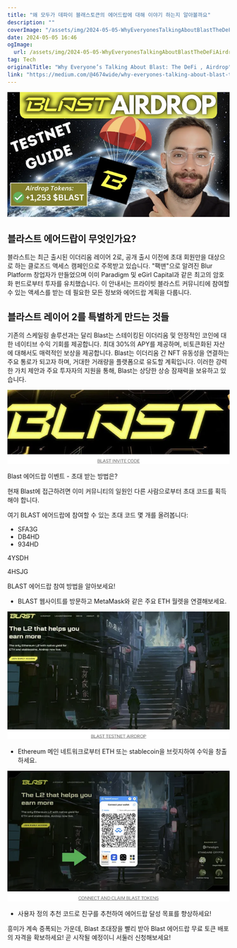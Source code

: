 ```yaml
---
title: "왜 모두가 데파이 블래스토큰의 에어드랍에 대해 이야기 하는지 알아볼까요"
description: ""
coverImage: "/assets/img/2024-05-05-WhyEveryonesTalkingAboutBlastTheDeFiAirdrop_0.png"
date: 2024-05-05 16:46
ogImage: 
  url: /assets/img/2024-05-05-WhyEveryonesTalkingAboutBlastTheDeFiAirdrop_0.png
tag: Tech
originalTitle: "Why Everyone’s Talking About Blast: The DeFi , Airdrop"
link: "https://medium.com/@4674wide/why-everyones-talking-about-blast-the-defi-airdrop-a9f619920cc3"
---
```



![Blast Airdrop](/assets/img/2024-05-05-WhyEveryonesTalkingAboutBlastTheDeFiAirdrop_0.png)

## 블라스트 에어드랍이 무엇인가요?

블라스트는 최근 출시된 이더리움 레이어 2로, 공개 출시 이전에 초대 회원만을 대상으로 하는 클로즈드 액세스 캠페인으로 주목받고 있습니다. "팩맨"으로 알려진 Blur Platform 창업자가 만들었으며 이미 Paradigm 및 eGirl Capital과 같은 최고의 암호화 펀드로부터 투자를 유치했습니다. 이 안내서는 프라이빗 블라스트 커뮤니티에 참여할 수 있는 액세스를 받는 데 필요한 모든 정보와 에어드랍 계획을 다룹니다.

## 블라스트 레이어 2를 특별하게 만드는 것들




기존의 스케일링 솔루션과는 달리 Blast는 스테이킹된 이더리움 및 안정적인 코인에 대한 네이티브 수익 기회를 제공합니다. 최대 30%의 APY를 제공하며, 비토큰화된 자산에 대해서도 매력적인 보상을 제공합니다. Blast는 이더리움 간 NFT 유동성을 연결하는 주요 통로가 되고자 하며, 거대한 거래량을 플랫폼으로 유도할 계획입니다. 이러한 강력한 가치 제안과 주요 투자자의 지원을 통해, Blast는 상당한 상승 잠재력을 보유하고 있습니다.

![Blast](/assets/img/2024-05-05-WhyEveryonesTalkingAboutBlastTheDeFiAirdrop_1.png)

Blast 에어드랍 이벤트 - 초대 받는 방법은?

현재 Blast에 접근하려면 이미 커뮤니티의 일원인 다른 사람으로부터 초대 코드를 획득해야 합니다.



여기 BLAST 에어드랍에 참여할 수 있는 초대 코드 몇 개를 올려봅니다:

- SFA3G
- DB4HD
- 934HD



4YSDH

4HSJG

BLAST 에어드랍 참여 방법을 알아보세요!

- BLAST 웹사이트를 방문하고 MetaMask와 같은 주요 ETH 월렛을 연결해보세요.



![Link to Why Everyones Talking About Blast The DeFi Airdrop 2](/assets/img/2024-05-05-WhyEveryonesTalkingAboutBlastTheDeFiAirdrop_2.png)

- Ethereum 메인 네트워크로부터 ETH 또는 stablecoin을 브릿지하여 수익을 창출하세요.

![Link to Why Everyones Talking About Blast The DeFi Airdrop 3](/assets/img/2024-05-05-WhyEveryonesTalkingAboutBlastTheDeFiAirdrop_3.png)

- 사용자 정의 추천 코드로 친구를 추천하여 에어드랍 달성 목표를 향상하세요!



흥미가 계속 증폭되는 가운데, Blast 초대장을 빨리 받아 Blast 에어드랍 무료 토큰 배포의 자격을 확보하세요! 곧 시작될 예정이니 서둘러 신청해보세요!